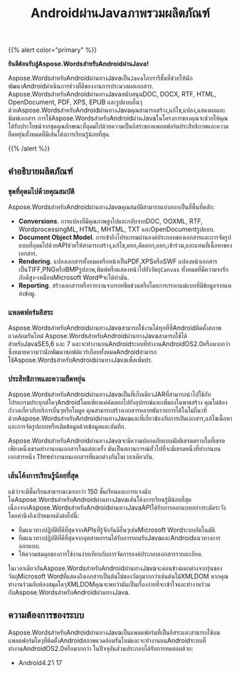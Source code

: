 ﻿---
title: Androidผ่านJavaภาพรวมผลิตภัณฑ์
second_title: Aspose.WordsสำหรับJava
articleTitle: ภาพรวมผลิตภัณฑ์
linktitle: ภาพรวมผลิตภัณฑ์
description: "Aspose.WordsสำหรับAndroidผ่านทางJavaเป็น`Java`ไลบรารีชั้นที่ช่วยให้นักพัฒนาซอฟต์แวร์Androidดำเนินงานการประมวลผลเอกสาร."
type: docs
weight: 10
url: /th/java/android-product-overview/
timestamp: 2024-01-27-14-07-04
---

{{% alert color="primary" %}}

**ยินดีต้อนรับสู่Aspose.WordsสำหรับAndroidผ่านJava!**

Aspose.WordsสำหรับAndroidผ่านทางJavaเป็น`Java`ไลบรารีชั้นที่ช่วยให้นักพัฒนาAndroidดำเนินการช่วงที่ดีของงานการประมวลผลเอกสาร. Aspose.WordsสำหรับAndroidผ่านทางJavaสนับสนุนDOC, DOCX, RTF, HTML, OpenDocument, PDF, XPS, EPUB และรูปแบบอื่นๆ ด้วยAspose.WordsสำหรับAndroidผ่านทางJavaคุณสามารถสร้าง,แก้ไข,แปลง,แสดงผลและพิมพ์เอกสาร การใช้Aspose.WordsสำหรับAndroidผ่านJavaในโครงการของคุณจะช่วยให้คุณได้รับประโยชน์จากชุดคุณลักษณะที่อุดมไปด้วยความเป็นอิสระของแพลตฟอร์มประสิทธิภาพและความยืดหยุ่นทั้งหมดที่มีเส้นโค้งการเรียนรู้น้อยที่สุด.

{{% /alert %}}

## คำอธิบายผลิตภัณฑ์

### ชุดที่อุดมไปด้วยคุณสมบัติ

Aspose.WordsสำหรับAndroidผ่านทางJavaคุณสมบัติสามารถแบ่งออกเป็นสี่พื้นที่หลัก:

- **Conversions**. การแปลงที่มีคุณภาพสูงไปและกลับจากDOC, OOXML, RTF, WordprocessingML, HTML, MHTML, TXT และOpenDocumentรูปแบบ.
- **Document Object Model**. การเข้าถึงโปรแกรมผ่านองค์ประกอบของเอกสารและการจัดรูปแบบที่อุดมไปด้วยAPIช่วยให้สามารถสร้าง,แก้ไข,แยก,คัดลอก,แยก,เข้าร่วม,และแทนที่เนื้อหาของเอกสาร.
- **Rendering**. แปลงเอกสารทั้งหมดหรือหน้าเป็นPDF,XPSหรือSWF แปลงหน้าเอกสารเป็นTIFF,PNGหรือBMPรูปภาพ,พิมพ์หรือแสดงหน้าไปยังวัตถุ`Canvas` ทั้งหมดที่มีความจงรักภักดีสูง-เหมือนMicrosoft Word®จะได้ทำมัน.
- **Reporting**. สร้างเอกสารหรือรายงานจากรอยขีดข่วนหรือโดยการกรอกแม่แบบที่มีข้อมูลจากแหล่งข้อมู.

### แพลตฟอร์มอิสระ

Aspose.WordsสำหรับAndroidผ่านทางJavaสามารถใช้งานได้ทุกที่ที่Androidติดตั้งสภาพแวดล้อมรันไทม์ Aspose.WordsสำหรับAndroidผ่านทางJavaสามารถใช้ได้สำหรับJavaSE5,6 และ 7 และจะทำงานบนAndroidระบบที่ทำงานAndroidOS2.0หรือมากกว่า ซึ่งหมายความว่านักพัฒนาซอฟต์แวร์เกือบทั้งหมดAndroidสามารถใช้Aspose.WordsสำหรับAndroidผ่านทางJavaเพื่อเพิ่มปร.

### ประสิทธิภาพและความยืดหยุ่น

Aspose.WordsสำหรับAndroidผ่านทางJavaเป็นที่เก็บเดียวJARที่สามารถนำไปใช้กับโปรแกรมประยุกต์ใดๆAndroidโดยเพียงแค่คัดลอกไปยังอุปกรณ์และเพิ่มลงในพาธสร้าง คุณไม่ต้องกังวลเกี่ยวกับบริการอื่นๆหรือโมดูล คุณสามารถสร้างเอกสารหลายพันรายการได้ในไม่กี่นาทีด้วยAspose.WordsสำหรับAndroidผ่านทางJavaและที่เกี่ยวข้องกับการเปิดเอกสาร,แก้ไขเนื้อหาและการจัดรูปแบบหรือเติมข้อมูลด้วยข้อมูลและบันทึก.

Aspose.WordsสำหรับAndroidผ่านทางJavaจะมีความปลอดภัยแบบมัลติเธรดตราบใดที่เธรดเพียงหนึ่งเธรดทำงานบนเอกสารในแต่ละครั้ง มันเป็นสถานการณ์ทั่วไปที่จะมีเธรดหนึ่งที่ทำงานบนเอกสารหนึ่ง Threทำงานบนเอกสารที่แตกต่างกันในเวลาเดียวกัน.

### เส้นโค้งการเรียนรู้น้อยที่สุด

แม้ว่าจะมีชั้นเรียนสาธารณะมากกว่า 150 ชั้นเรียนและการแจงนับในAspose.WordsสำหรับAndroidผ่านทางJavaเส้นโค้งการเรียนรู้มีน้อยที่สุดเนื่องจากAspose.WordsสำหรับAndroidผ่านทางJavaAPIได้รับการออกแบบอย่างระมัดระวังโดยคำนึงถึงเป้าหมายดังต่อไปนี้:

- ยืมแนวทางปฏิบัติที่ดีที่สุดจากAPIsที่รู้จักกันดีอื่นๆเช่นMicrosoft Wordระบบอัตโนมัติ.
- ยืมแนวทางปฏิบัติที่ดีที่สุดจากอุตสาหกรรมได้รับการยอมรับJavaและAndroidแนวทางการออกแบบ.
- ให้ความสมดุลของการใช้งานง่ายเทียบกับการจัดการองค์ประกอบเอกสารรายละเอียด.

ในเวลาเดียวกันAspose.WordsสำหรับAndroidผ่านทางJavaจะค่อนข้างแตกต่างจากรุ่นของวัตถุMicrosoft Wordที่แสดงถึงเอกสารเป็นต้นไม้ของวัตถุมากกว่าเช่นต้นไม้XMLDOM หากคุณทำงานร่วมกับห้องสมุดใดๆXMLDOMคุณจะพบว่ามันเป็นเรื่องง่ายที่จะเข้าใจและทำงานร่วมกับAspose.WordsสำหรับAndroidผ่านทางJava.

## ความต้องการของระบบ

Aspose.WordsสำหรับAndroidผ่านทางJavaเป็นแพลตฟอร์มที่เป็นอิสระและสามารถใช้บนแพลตฟอร์มใดๆที่ติดตั้งAndroidสภาพแวดล้อมรันไทม์และจะทำงานบนAndroidระบบที่ทำงานAndroidOS2.0หรือมากกว่า ในปัจจุบันส่วนประกอบได้รับการทดสอบด้วย:

- Android4.2วี 17
